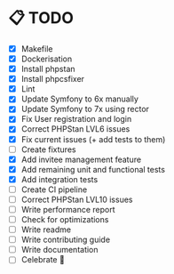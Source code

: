 # 📋  TODO 

- [X] Makefile
- [X] Dockerisation
- [X] Install phpstan
- [X] Install phpcsfixer
- [X] Lint
- [X] Update Symfony to 6x manually
- [X] Update Symfony to 7x using rector
- [X] Fix User registration and login
- [X] Correct PHPStan LVL6 issues
- [X] Fix current issues (+ add tests to them)
- [ ] Create fixtures
- [X] Add invitee management feature
- [X] Add remaining unit and functional tests
- [X] Add integration tests
- [ ] Create CI pipeline
- [ ] Correct PHPStan LVL10 issues
- [ ] Write performance report
- [ ] Check for optimizations
- [ ] Write readme
- [ ] Write contributing guide
- [ ] Write documentation
- [ ] Celebrate 🎉
